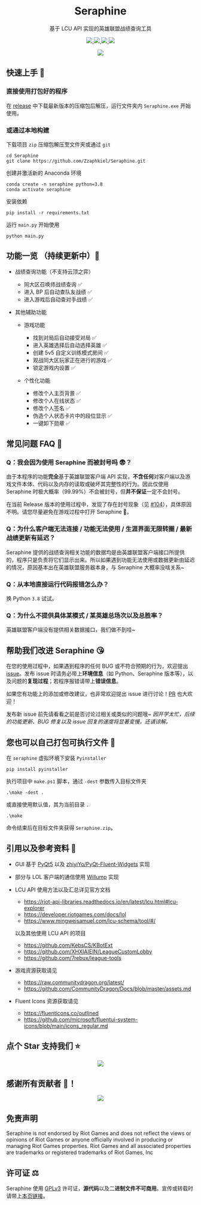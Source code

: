 <h1 align='center'>
  Seraphine
</h1>

<p align='center'>
  基于 LCU API 实现的英雄联盟战绩查询工具
</p>

<p align='center'>
  <a href="https://github.com/Zzaphkiel/Seraphine/blob/main/LICENSE">
    <img src="https://img.shields.io/github/license/Zzaphkiel/Seraphine?style=flat&label=License">
  </a>
  <a href="https://github.com/Zzaphkiel/Seraphine/forks">
    <img src="https://img.shields.io/github/forks/Zzaphkiel/Seraphine?style=flat&label=Forks">
  </a>
  <a href="https://github.com/Zzaphkiel/Seraphine/stargazers">
    <img src="https://img.shields.io/github/stars/Zzaphkiel/Seraphine?style=flat&label=Stars">
  </a>
  <a href="https://github.com/Zzaphkiel/Seraphine/releases">
    <img src="https://img.shields.io/github/downloads/Zzaphkiel/Seraphine/total?style=flat&label=Downloads">
  </a>
</p>

<p align='center'>
  <img src="https://github.com/Zzaphkiel/Seraphine/assets/60383222/2c053134-25e1-4a1b-aa9c-4f77cf9522f2">
</p>

## 快速上手 🤗
### 直接使用打包好的程序
在 [release](https://github.com/Zzaphkiel/Seraphine/releases/latest) 中下载最新版本的压缩包后解压，运行文件夹内 `Seraphine.exe` 开始使用。

### 或通过本地构建
下载项目 `zip` 压缩包解压至文件夹或通过 `git`
```shell
cd Seraphine
git clone https://github.com/Zzaphkiel/Seraphine.git
```
创建并激活新的 Anaconda 环境
```shell
conda create -n seraphine python=3.8
conda activate seraphine
```
安装依赖
```shell
pip install -r requirements.txt
```
运行 `main.py` 开始使用
```shell
python main.py
```

## 功能一览 （持续更新中）🥰
- 战绩查询功能（不支持云顶之弈）
  - 同大区召唤师战绩查询 ✅
  - 进入 BP 后自动查队友战绩 ✅
  - 进入游戏后自动查对手战绩 ✅

- 其他辅助功能
  - 游戏功能 
    - 找到对局后自动接受对局 ✅
    - 进入英雄选择后自动选择英雄 ✅
    - 创建 5v5 自定义训练模式房间 ✅
    - 观战同大区玩家正在进行的游戏 ✅
    - 锁定游戏内设置 ✅

  - 个性化功能
    - 修改个人主页背景 ✅
    - 修改个人在线状态 ✅
    - 修改个人签名 ✅
    - 伪造个人状态卡片中的段位显示 ✅
    - 一键卸下勋章 ✅


## 常见问题 FAQ 🧐
### Q：我会因为使用 Seraphine 而被封号吗 😨？
由于本程序的功能**完全**基于英雄联盟客户端 API 实现，**不含任何**对客户端以及游戏文件本体、代码以及内存的读取或破坏其完整性的行为。因此仅使用 Seraphine 时极大概率（99.99%）不会被封号，但**并不保证**一定不会封号。

在当前 Release 版本的使用过程中，发现了存在封号现象（见 [#104](https://github.com/Zzaphkiel/Seraphine/issues/104)），具体原因不明。请您尽量避免在游戏过程中打开 Seraphine 🥹。

### Q：为什么客户端无法连接 / 功能无法使用 / 生涯界面无限转圈 / 最新战绩更新有延迟？
Seraphine 提供的战绩查询相关功能的数据均是由英雄联盟客户端接口所提供的，程序只是负责将它们显示出来。所以如果遇到功能无法使用或数据更新由延迟的情况，原因基本出在英雄联盟服务器本身，与 Seraphine 大概率没啥关系~

### Q：从本地直接运行代码报错怎么办？
换 Python `3.8` 试试。

### Q：为什么不提供具体某模式 / 某英雄总场次以及总胜率？
英雄联盟客户端没有提供相关数据接口，我们做不到哇~


## 帮助我们改进 Seraphine 😘
在您的使用过程中，如果遇到程序的任何 BUG 或不符合预期的行为，欢迎提出 [issue](https://github.com/Zzaphkiel/Seraphine/issues)。发布 issue 时请务必带上**环境信息**（如 Python、Seraphine 版本等），以及问题的**复现过程**；若程序报错请带上**错误信息**。

如果您有功能上的添加或修改建议，也非常欢迎提出 issue 进行讨论！[PR](https://github.com/Zzaphkiel/Seraphine/pulls) 也大欢迎！

发布新 issue 前先请看看之前是否讨论过相关或类似的问题哦~ _因开学太忙，后续的功能更新、BUG 修复以及 issue 回复的速度将显著变慢，还请谅解。_

## 您也可以自己打包可执行文件 📂
在 `seraphine` 虚拟环境下安装 `Pyinstaller`
```shell
pip install pyinstaller
```
执行项目中 `make.ps1` 脚本，通过 `-dest` 参数传入目标文件夹
``` shell
.\make -dest .
```
或直接使用默认值，其为当前目录 `.`
``` shell
.\make
```
命令结束后在目标文件夹获得 `Seraphine.zip`。


## 引用以及参考资料 👀
- GUI 基于 [PyQt5](https://www.riverbankcomputing.com/software/pyqt/) 以及 [zhiyiYo/PyQt-Fluent-Widgets](https://github.com/zhiyiYo/PyQt-Fluent-Widgets) 实现
- 部分与 LOL 客户端的通信使用 [Willump](https://github.com/elliejs/Willump) 实现
- LCU API 使用方法以及汇总详见官方文档
  - https://riot-api-libraries.readthedocs.io/en/latest/lcu.html#lcu-explorer
  - https://developer.riotgames.com/docs/lol
  - https://www.mingweisamuel.com/lcu-schema/tool/#/

  以及其他使用 LCU API 的项目
  - https://github.com/KebsCS/KBotExt
  - https://github.com/XHXIAIEIN/LeagueCustomLobby
  - https://github.com/7rebux/league-tools

- 游戏资源获取请见
  - https://raw.communitydragon.org/latest/
  - https://github.com/CommunityDragon/Docs/blob/master/assets.md

- Fluent Icons 资源获取请见
  - https://fluenticons.co/outlined
  - https://github.com/microsoft/fluentui-system-icons/blob/main/icons_regular.md



## 点个 Star 支持我们 ⭐
<p align='center'>
  <a href="https://github.com/Zzaphkiel/Seraphine/stargazers">
    <img src="https://api.star-history.com/svg?repos=Zzaphkiel/Seraphine&type=Date">
  </a>
</p>

## 感谢所有贡献者 🥳！
<p align='center'>
  <a href="https://github.com/Zzaphkiel/Seraphine/graphs/contributors">
    <img src="https://contrib.rocks/image?repo=Zzaphkiel/Seraphine">
  </a>
</p>

## 免责声明
Seraphine is not endorsed by Riot Games and does not reflect the views or opinions of Riot Games or anyone officially involved in producing or managing Riot Games properties. Riot Games and all associated properties are trademarks or registered trademarks of Riot Games, Inc

## 许可证 ⚖️
Seraphine 使用 [GPLv3](https://github.com/Zzaphkiel/Seraphine/blob/main/LICENSE) 许可证，**源代码**以及二**进制文件不可商用**。宣传或转载时请带上[本页链接](https://github.com/Zzaphkiel/Seraphine)。
